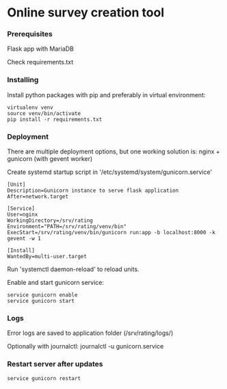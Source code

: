 # Online survey creation tool

### Prerequisites

Flask app with MariaDB 

Check requirements.txt

### Installing

Install python packages with pip and preferably in virtual environment:
```
virtualenv venv
source venv/bin/activate
pip install -r requirements.txt
``` 

### Deployment

There are multiple deployment options, but one working solution is:
nginx + gunicorn (with gevent worker) 

Create systemd startup script in '/etc/systemd/system/gunicorn.service'

```
[Unit]
Description=Gunicorn instance to serve flask application
After=network.target

[Service]
User=nginx
WorkingDirectory=/srv/rating
Environment="PATH=/srv/rating/venv/bin"
ExecStart=/srv/rating/venv/bin/gunicorn run:app -b localhost:8000 -k gevent -w 1

[Install]
WantedBy=multi-user.target
```

Run 'systemctl daemon-reload' to reload units.

Enable and start gunicorn service:
```
service gunicorn enable
service gunicorn start
```

### Logs

Error logs are saved to application folder (/srv/rating/logs/) 

Optionally with journalctl:
journalctl -u gunicorn.service 

### Restart server after updates

```
service gunicorn restart
```

